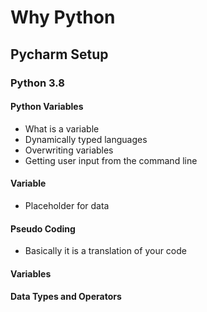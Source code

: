 # Why Python
## Pycharm Setup
### Python 3.8
#### Python Variables

- What is a variable
- Dynamically typed languages
- Overwriting variables
- Getting user input from the command line

#### Variable
- Placeholder for data

#### Pseudo Coding
- Basically it is a translation of your code

#### Variables 


#### Data Types and Operators
